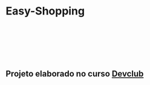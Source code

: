 <h1>Easy-Shopping<h1/>
<br>
<br>
<h2>Projeto elaborado no curso <a href="https://rodolfomori.com.br/devclub/">Devclub</a></h2>
